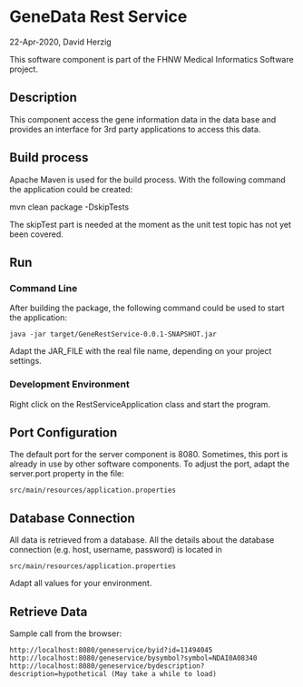 # GeneData Rest Service
22-Apr-2020, David Herzig

This software component is part of the FHNW Medical Informatics Software project.

## Description
This component access the gene information data in the data base and
provides an interface for 3rd party applications to access this data.

## Build process
Apache Maven is used for the build process. With the following
command the application could be created:

mvn clean package -DskipTests

The skipTest part is needed at the moment as the unit test topic
has not yet been covered.

## Run
### Command Line
After building the package, the following command could be used
to start the application:

    java -jar target/GeneRestService-0.0.1-SNAPSHOT.jar

Adapt the JAR_FILE with the real file name, depending on your project
settings.

### Development Environment
Right click on the RestServiceApplication class and start the program.

## Port Configuration
The default port for the server component is 8080. Sometimes, this port
is already in use by other software components. To adjust the port,
adapt the server.port property in the file:

    src/main/resources/application.properties

## Database Connection
All data is retrieved from a database. All the details about the database connection
(e.g. host, username, password) is located in

    src/main/resources/application.properties

Adapt all values for your environment.

## Retrieve Data
Sample call from the browser:

    http://localhost:8080/geneservice/byid?id=11494045
    http://localhost:8080/geneservice/bysymbol?symbol=NDAI0A08340
    http://localhost:8080/geneservice/bydescription?description=hypothetical (May take a while to load)

